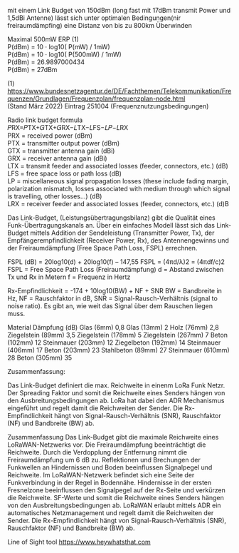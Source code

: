 mit einem Link Budget von 150dBm (long fast mit 17dBm transmit Power und 1,5dBi Antenne) lässt sich unter optimalen Bedingungen(nir freiraumdämpfing) eine Distanz von bis zu 800km Überwinden


Maximal 500mW ERP  (1)  
P(dBm) = 10 ⋅ log10( P(mW) / 1mW)  
P(dBm) = 10 ⋅ log10( P(500mW) / 1mW)  
P(dBm) = 26.9897000434   
P(dBm) = 27dBm   


(1) https://www.bundesnetzagentur.de/DE/Fachthemen/Telekommunikation/Frequenzen/Grundlagen/Frequenzplan/frequenzplan-node.html  
(Stand März 2022) Eintrag 251004 (Frequenznutzungsbedingungen)





Radio link budget formula  
𝑃RX=𝑃TX+𝐺TX+𝐺RX−𝐿TX−𝐿FS−𝐿𝑃−𝐿RX  
PRX  = received power (dBm)  
PTX  = transmitter output power (dBm)  
GTX  = transmitter antenna gain (dBi)  
GRX  = receiver antenna gain (dBi)  
LTX  = transmit feeder and associated losses (feeder, connectors, etc.) (dB)  
LFS  = free space loss or path loss (dB)  
LP  = miscellaneous signal propagation losses (these include fading margin, polarization mismatch, losses associated with medium through which signal is travelling, other losses...) (dB)  
LRX  = receiver feeder and associated losses (feeder, connectors, etc.) (d)B  


Das Link-Budget, (Leistungsübertragungsbilanz) gibt die Qualität eines Funk-Übertragungskanals an.
Über ein einfaches Modell lässt sich das Link-Budget mittels Addition der Sendeleistung (Transmitter Power, Tx), der Empfängerempfindlichkeit (Receiver Power, Rx), des Antennengewinns und der Freiraumdämpfung (Free Space Path Loss, FSPL) errechnen.

FSPL (dB) = 20log10(d) + 20log10(f) – 147,55
FSPL = (4πd/λ)2 = (4πdf/c)2
FSPL = Free Space Path Loss (Freiraumdämpfung)
d = Abstand zwischen Tx und Rx in Metern
f = Frequenz in Hertz

Rx-Empfindlichkeit = -174 + 10log10(BW) + NF + SNR
BW = Bandbreite in Hz,
NF = Rauschfaktor in dB,
SNR = Signal-Rausch-Verhältnis (signal to noise ratio). Es gibt an, wie weit das Signal über
dem Rauschen liegen muss.

Material	Dämpfung (dB)
Glas (6mm)	0,8
Glas (13mm)	2
Holz (76mm)	2,8
Ziegelstein (89mm)	3,5
Ziegelstein (178mm)	5
Ziegelstein (267mm)	7
Beton (102mm)	12
Steinmauer (203mm)	12
Ziegelbeton (192mm)	14
Steinmauer (406mm)	17
Beton (203mm)	23
Stahlbeton (89mm)	27
Steinmauer (610mm)	28
Beton (305mm)	35


Zusammenfassung:

Das Link-Budget definiert die max. Reichweite in einenm LoRa Funk Netzr.
Der Spreading Faktor und somit die Reichweite eines Senders hängen von den Ausbreitungsbedingungen ab. LoRa hat dabei den ADR Mechanismus eingeführt und regelt damit die Reichweiten der Sender.
Die Rx-Empfindlichkeit hängt von Signal-Rausch-Verhältnis (SNR), Rauschfaktor (NF) und Bandbreite (BW) ab.

Zusammenfassung
Das Link-Budget gibt die maximale Reichweite eines LoRaWAN-Netzwerks vor.
Die Freiraumdämpfung beeinträchtigt die Reichweite. Durch die Verdopplung der Entfernung nimmt die Freiraumdämpfung um 6 dB zu.
Reflektionen und Brechungen der Funkwellen an Hindernissen und Boden beeinflussen Signalpegel und Reichweite. Im LoRaWAN-Netzwerk befindet sich eine Seite der Funkverbindung in der Regel in Bodennähe.
Hindernisse in der ersten Fresnelzone beeinflussen den Signalpegel auf der Rx-Seite und verkürzen die Reichweite.
SF-Werte und somit die Reichweite eines Senders hängen von den Ausbreitungsbedingungen ab. LoRaWAN erlaubt mittels ADR ein automatisches Netzmanagement und regelt damit die Reichweiten der Sender.
Die Rx-Empfindlichkeit hängt von Signal-Rausch-Verhältnis (SNR), Rauschfaktor (NF) und Bandbreite (BW) ab.

Line of Sight tool
https://www.heywhatsthat.com
